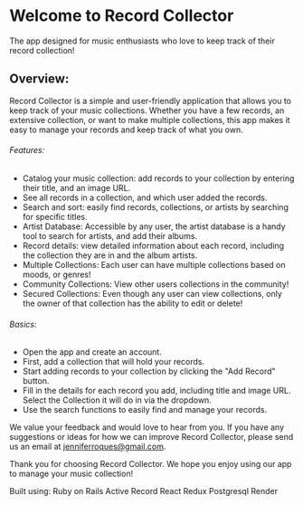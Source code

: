 # Welcome to Record Collector
The app designed for music enthusiasts who love to keep track of their record collection!

## Overview:
Record Collector is a simple and user-friendly application that allows you to keep track of your music collections. Whether you have a few records, an extensive collection, or want to make multiple collections, this app makes it easy to manage your records and keep track of what you own.

###### Features:

* Catalog your music collection: add records to your collection by entering their title, and an image URL. 
* See all records in a collection, and which user added the records. 
* Search and sort: easily find records, collections, or artists by searching for specific titles.
* Artist Database: Accessible by any user, the artist database is a handy tool to search for artists, and add their albums. 
* Record details: view detailed information about each record, including the collection they are in and the album artists.
* Multiple Collections: Each user can have multiple collections based on moods, or genres! 
* Community Collections: View other users collections in the community! 
* Secured Collections: Even though any user can view collections, only the owner of that collection has the ability to edit or delete! 

###### Basics: 
* Open the app and create an account.
* First, add a collection that will hold your records.
* Start adding records to your collection by clicking the "Add Record" button.
* Fill in the details for each record you add, including title and image URL. Select the Collection it will do in via the dropdown.
* Use the search functions to easily find and manage your records.

We value your feedback and would love to hear from you. If you have any suggestions or ideas for how we can improve Record Collector, please send us an email at jenniferroques@gmail.com.

Thank you for choosing Record Collector. We hope you enjoy using our app to manage your music collection!

Built using: 
Ruby on Rails
Active Record
React
Redux
Postgresql
Render 
